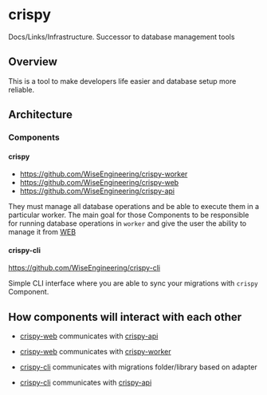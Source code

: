 # crispy
Docs/Links/Infrastructure. Successor to database management tools

## Overview 

This is a tool to make developers life easier and database setup more reliable.

## Architecture

### Components

#### crispy 

  - https://github.com/WiseEngineering/crispy-worker
  - https://github.com/WiseEngineering/crispy-web
  - https://github.com/WiseEngineering/crispy-api

They must manage all database operations and be able to execute them in a particular worker. 
The main goal for those Components to be responsible for running database operations in `worker` and give the user the ability to manage it from [WEB](https://github.com/WiseEngineering/crispy-web)

#### crispy-cli

https://github.com/WiseEngineering/crispy-cli

Simple CLI interface where you are able to sync your migrations with `crispy` Component.

## How components will interact with each other

- [crispy-web](https://github.com/WiseEngineering/crispy-web) communicates with [crispy-api](https://github.com/WiseEngineering/crispy-api)

 - [crispy-web](https://github.com/WiseEngineering/crispy-web) communicates with [crispy-worker](https://github.com/WiseEngineering/crispy-worker)
 
- [crispy-cli](https://github.com/WiseEngineering/crispy-cli) communicates with migrations folder/library based on adapter

- [crispy-cli](https://github.com/WiseEngineering/crispy-cli) communicates with [crispy-api](https://github.com/WiseEngineering/crispy-api)


